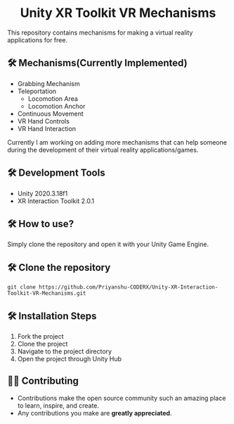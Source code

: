<h1> <center> Unity XR Toolkit VR Mechanisms</center></h1>
This repository contains mechanisms for making a virtual reality applications for free.

## 🛠️ Mechanisms(Currently Implemented)
* Grabbing Mechanism
* Teleportation
	* Locomotion Area
	* Locomotion Anchor
* Continuous Movement
* VR Hand Controls
* VR Hand Interaction

Currently I am working on adding more mechanisms that can help someone during the development of their virtual reality applications/games.

## 🛠️  Development Tools
* Unity 2020.3.18f1
* XR Interaction Toolkit 2.0.1

## 🛠️ How to use?
Simply clone the repository and open it with your Unity Game Engine.

## 🛠️ Clone the repository
```
git clone https://github.com/Priyanshu-CODERX/Unity-XR-Interaction-Toolkit-VR-Mechanisms.git
```

## 🛠️ Installation Steps

1. Fork the project
2. Clone the project
3. Navigate to the project directory 
4. Open the project through Unity Hub

## 👨‍💻 Contributing
- Contributions make the open source community such an amazing place to learn, inspire, and create.
- Any contributions you make are **greatly appreciated**.